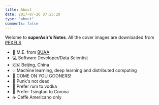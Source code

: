 ```yaml
---
title: About
date: 2017-07-26 07:25:29
type: "about"
comments: false
---
```

Welome to **superAsir's Notes**. 
All the cover images are downloaded from [PEXELS](https://www.pexels.com/).

* 📖 M.E. from [BUAA](http://ev.buaa.edu.cn/)
* 💻 Software Developer/Data Scientist
* 🇨🇳 Beijing, China
* 💡 Machine learning, deep learning and distributed computing 
* 🔴 COME ON YOU GOONERS!
* 🎸 Punk's not dead 
* 🥃 Prefer rum to vodka
* 🍺 Prefer Tsingtao to Corona
* ☕️ Caffè Americano only
